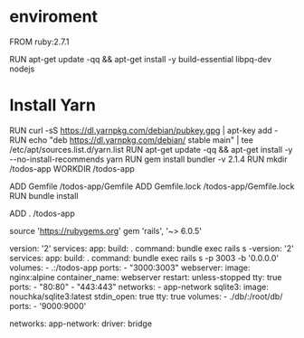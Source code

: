 # enviroment
FROM ruby:2.7.1

RUN apt-get update -qq && apt-get install -y build-essential libpq-dev nodejs

# Install Yarn
RUN curl -sS https://dl.yarnpkg.com/debian/pubkey.gpg | apt-key add -
RUN echo "deb https://dl.yarnpkg.com/debian/ stable main" | tee /etc/apt/sources.list.d/yarn.list
RUN apt-get update -qq && apt-get install -y --no-install-recommends yarn
RUN gem install bundler -v 2.1.4
RUN mkdir /todos-app
WORKDIR /todos-app

ADD Gemfile /todos-app/Gemfile
ADD Gemfile.lock /todos-app/Gemfile.lock
RUN bundle install

ADD . /todos-app



source 'https://rubygems.org'
gem 'rails', '~> 6.0.5'


version: '2'
services:
  app:
    build: .
    command: bundle exec rails s -version: '2'
services:
  app:
    build: .
    command: bundle exec rails s -p 3003 -b '0.0.0.0'
    volumes:
      - .:/todos-app
    ports:
      - "3000:3003"
  webserver:
    image: nginx:alpine
    container_name: webserver
    restart: unless-stopped
    tty: true
    ports:
      - "80:80"
      - "443:443"
    networks:
      - app-network
  sqlite3:
    image: nouchka/sqlite3:latest
    stdin_open: true
    tty: true
    volumes:
      - ./db/:/root/db/
    ports:
      - '9000:9000'
            
networks:
  app-network:
    driver: bridge
  

